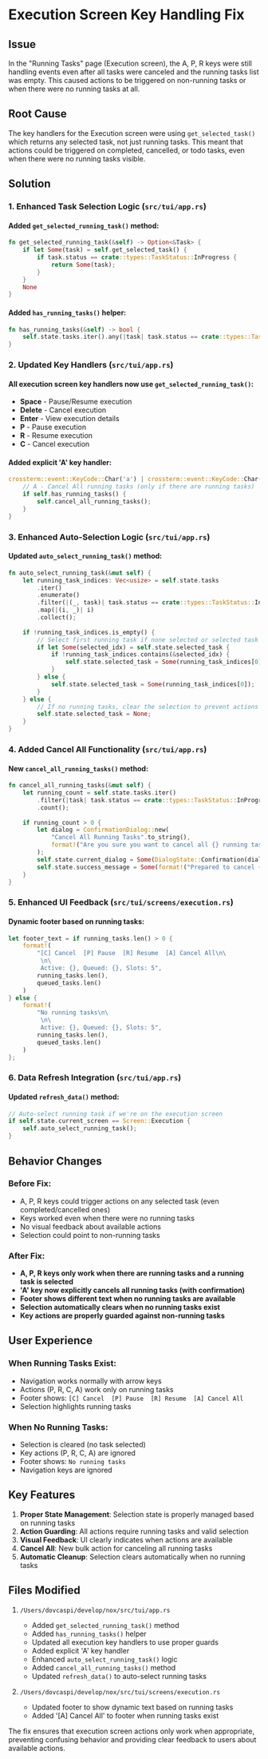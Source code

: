 # Execution Screen Key Handling Fix

## Issue
In the "Running Tasks" page (Execution screen), the A, P, R keys were still handling events even after all tasks were canceled and the running tasks list was empty. This caused actions to be triggered on non-running tasks or when there were no running tasks at all.

## Root Cause
The key handlers for the Execution screen were using `get_selected_task()` which returns any selected task, not just running tasks. This meant that actions could be triggered on completed, cancelled, or todo tasks, even when there were no running tasks visible.

## Solution

### 1. **Enhanced Task Selection Logic** (`src/tui/app.rs`)

#### Added `get_selected_running_task()` method:
```rust
fn get_selected_running_task(&self) -> Option<&Task> {
    if let Some(task) = self.get_selected_task() {
        if task.status == crate::types::TaskStatus::InProgress {
            return Some(task);
        }
    }
    None
}
```

#### Added `has_running_tasks()` helper:
```rust
fn has_running_tasks(&self) -> bool {
    self.state.tasks.iter().any(|task| task.status == crate::types::TaskStatus::InProgress)
}
```

### 2. **Updated Key Handlers** (`src/tui/app.rs`)

#### All execution screen key handlers now use `get_selected_running_task()`:
- **Space** - Pause/Resume execution
- **Delete** - Cancel execution  
- **Enter** - View execution details
- **P** - Pause execution
- **R** - Resume execution
- **C** - Cancel execution

#### Added explicit 'A' key handler:
```rust
crossterm::event::KeyCode::Char('a') | crossterm::event::KeyCode::Char('A') => {
    // A - Cancel All running tasks (only if there are running tasks)
    if self.has_running_tasks() {
        self.cancel_all_running_tasks();
    }
}
```

### 3. **Enhanced Auto-Selection Logic** (`src/tui/app.rs`)

#### Updated `auto_select_running_task()` method:
```rust
fn auto_select_running_task(&mut self) {
    let running_task_indices: Vec<usize> = self.state.tasks
        .iter()
        .enumerate()
        .filter(|(_, task)| task.status == crate::types::TaskStatus::InProgress)
        .map(|(i, _)| i)
        .collect();
    
    if !running_task_indices.is_empty() {
        // Select first running task if none selected or selected task is not running
        if let Some(selected_idx) = self.state.selected_task {
            if !running_task_indices.contains(&selected_idx) {
                self.state.selected_task = Some(running_task_indices[0]);
            }
        } else {
            self.state.selected_task = Some(running_task_indices[0]);
        }
    } else {
        // If no running tasks, clear the selection to prevent actions on non-running tasks
        self.state.selected_task = None;
    }
}
```

### 4. **Added Cancel All Functionality** (`src/tui/app.rs`)

#### New `cancel_all_running_tasks()` method:
```rust
fn cancel_all_running_tasks(&mut self) {
    let running_count = self.state.tasks.iter()
        .filter(|task| task.status == crate::types::TaskStatus::InProgress)
        .count();
    
    if running_count > 0 {
        let dialog = ConfirmationDialog::new(
            "Cancel All Running Tasks".to_string(),
            format!("Are you sure you want to cancel all {} running tasks?", running_count)
        );
        self.state.current_dialog = Some(DialogState::Confirmation(dialog));
        self.state.success_message = Some(format!("Prepared to cancel {} running tasks", running_count));
    }
}
```

### 5. **Enhanced UI Feedback** (`src/tui/screens/execution.rs`)

#### Dynamic footer based on running tasks:
```rust
let footer_text = if running_tasks.len() > 0 {
    format!(
        "[C] Cancel  [P] Pause  [R] Resume  [A] Cancel All\n\
         \n\
         Active: {}, Queued: {}, Slots: 5",
        running_tasks.len(),
        queued_tasks.len()
    )
} else {
    format!(
        "No running tasks\n\
         \n\
         Active: {}, Queued: {}, Slots: 5",
        running_tasks.len(),
        queued_tasks.len()
    )
};
```

### 6. **Data Refresh Integration** (`src/tui/app.rs`)

#### Updated `refresh_data()` method:
```rust
// Auto-select running task if we're on the execution screen
if self.state.current_screen == Screen::Execution {
    self.auto_select_running_task();
}
```

## Behavior Changes

### Before Fix:
- A, P, R keys could trigger actions on any selected task (even completed/cancelled ones)
- Keys worked even when there were no running tasks
- No visual feedback about available actions
- Selection could point to non-running tasks

### After Fix:
- **A, P, R keys only work when there are running tasks and a running task is selected**
- **'A' key now explicitly cancels all running tasks (with confirmation)**
- **Footer shows different text when no running tasks are available**
- **Selection automatically clears when no running tasks exist**
- **Key actions are properly guarded against non-running tasks**

## User Experience

### When Running Tasks Exist:
- Navigation works normally with arrow keys
- Actions (P, R, C, A) work only on running tasks
- Footer shows: `[C] Cancel  [P] Pause  [R] Resume  [A] Cancel All`
- Selection highlights running tasks

### When No Running Tasks:
- Selection is cleared (no task selected)
- Key actions (P, R, C, A) are ignored
- Footer shows: `No running tasks`
- Navigation keys are ignored

## Key Features

1. **Proper State Management**: Selection state is properly managed based on running tasks
2. **Action Guarding**: All actions require running tasks and valid selection
3. **Visual Feedback**: UI clearly indicates when actions are available
4. **Cancel All**: New bulk action for canceling all running tasks
5. **Automatic Cleanup**: Selection clears automatically when no running tasks

## Files Modified

1. `/Users/dovcaspi/develop/nox/src/tui/app.rs`
   - Added `get_selected_running_task()` method
   - Added `has_running_tasks()` helper
   - Updated all execution key handlers to use proper guards
   - Added explicit 'A' key handler
   - Enhanced `auto_select_running_task()` logic
   - Added `cancel_all_running_tasks()` method
   - Updated `refresh_data()` to auto-select running tasks

2. `/Users/dovcaspi/develop/nox/src/tui/screens/execution.rs`
   - Updated footer to show dynamic text based on running tasks
   - Added '[A] Cancel All' to footer when running tasks exist

The fix ensures that execution screen actions only work when appropriate, preventing confusing behavior and providing clear feedback to users about available actions.